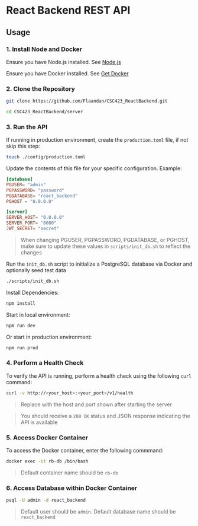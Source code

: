 # React Backend REST API

## Usage

### 1. **Install Node and Docker**

Ensure you have Node.js installed. See [Node.js](https://nodejs.org/en/download/package-manager)

Ensure you have Docker installed. See [Get Docker](https://docs.docker.com/get-started/get-docker/)

### 2. **Clone the Repository**

```bash
git clone https://github.com/Flaandan/CSC423_ReactBackend.git
```
```bash
cd CSC423_ReactBackend/server
```

### 3. **Run the API**

If running in production environment, create the `production.toml` file, if not skip this step:

```bash
touch ./config/production.toml
```

Update the contents of this file for your specific configuration. Example:

```toml
[database]
PGUSER= "admin"
PGPASSWORD= "password"
PGDATABASE= "react_backend"
PGHOST = "0.0.0.0"

[server]
SERVER_HOST= "0.0.0.0"
SERVER_PORT= "8080"
JWT_SECRET= "secret"

```
> When changing PGUSER, PGPASSWORD, PGDATABASE, or PGHOST, make sure to update these values in `scripts/init_db.sh` to reflect the changes

Run the `init_db.sh` script to initialize a PostgreSQL database via Docker and optionally seed test data

```bash
./scripts/init_db.sh
```

Install Dependencies:

```bash
npm install
```

Start in local environment:

```bash
npm run dev
```

Or start in production environment:

```bash
npm run prod
```

### 4. **Perform a Health Check**

To verify the API is running, perform a health check using the following `curl` command:

```bash
curl -v http://<your_host>:<your_port>/v1/health
```
> Replace with the host and port shown after starting the server

> You should receive a `200 OK` status and JSON response indicating the API is available

### 5. **Access Docker Container**

To access the Docker container, enter the following commmand:

```bash
docker exec -it rb-db /bin/bash
```
> Default container name should be `rb-db`

### 6. **Access Database within Docker Container**

```bash
psql -U admin -d react_backend
```
> Default user should be `admin`. Default database name should be `react_backend`
